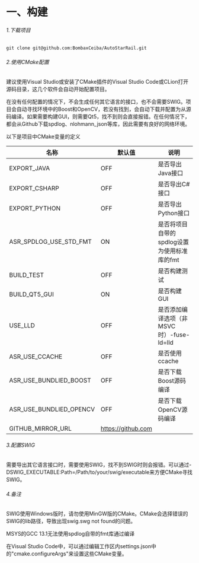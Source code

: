 # 一、构建


###### 1.下载项目

```
git clone git@github.com:BombaxCeiba/AutoStarRail.git
```

###### 2.使用CMake配置

建议使用Visual Studio或安装了CMake插件的Visual Studio Code或CLion打开源码目录，这几个软件会自动开始配置项目。

在没有任何配置的情况下，不会生成任何其它语言的接口，也不会需要SWIG。项目会自动寻找环境中的Boost和OpenCV，若没有找到，会自动下载并配置为从源码编译。如果需要构建GUI，则需要Qt5，找不到则会直接报错。在任何情况下，都会从Github下载spdlog、nlohmann_json等库，因此需要有良好的网络环境。

以下是项目中CMake变量的定义

| 名称                    | 默认值             | 说明                                        |
| ----------------------- | ------------------ | ------------------------------------------- |
| EXPORT_JAVA             | OFF                | 是否导出Java接口                            |
| EXPORT_CSHARP           | OFF                | 是否导出C#接口                              |
| EXPORT_PYTHON           | OFF                | 是否导出Python接口                          |
| ASR_SPDLOG_USE_STD_FMT  | ON                 | 是否将项目自带的spdlog设置为使用标准库的fmt |
| BUILD_TEST              | OFF                | 是否构建测试                                |
| BUILD_QT5_GUI           | ON                 | 是否构建GUI                                 |
| USE_LLD                 | OFF                | 是否添加编译选项（非MSVC时）-fuse-ld=lld    |
| ASR_USE_CCACHE          | OFF                | 是否使用ccache                              |
| ASR_USE_BUNDLIED_BOOST  | OFF                | 是否下载Boost源码编译                       |
| ASR_USE_BUNDLIED_OPENCV | OFF                | 是否下载OpenCV源码编译                      |
| GITHUB_MIRROR_URL       | https://github.com |                                             |

###### 3.配置SWIG

需要导出其它语言接口时，需要使用SWIG，找不到SWIG时则会报错。可以通过-DSWIG_EXECUTABLE:Path=/Path/to/your/swig/executable来方便CMake寻找SWIG。

###### 4.备注

SWIG使用Windows版时，请勿使用MinGW版的CMake。CMake会选择错误的SWIG的lib路径，导致出现swig.swg not found的问题。

MSYS的GCC 13.1无法使用spdlog自带的fmt库通过编译

在Visual Studio Code中，可以通过编辑工作区内settings.json中的"cmake.configureArgs"来设置这些CMake变量。
